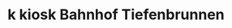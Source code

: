 ---
title: "k kiosk Bahnhof Tiefenbrunnen"
url: /zuerich/k-kiosk-bahnhof-tiefenbrunnen/
shop: Kiosk
---